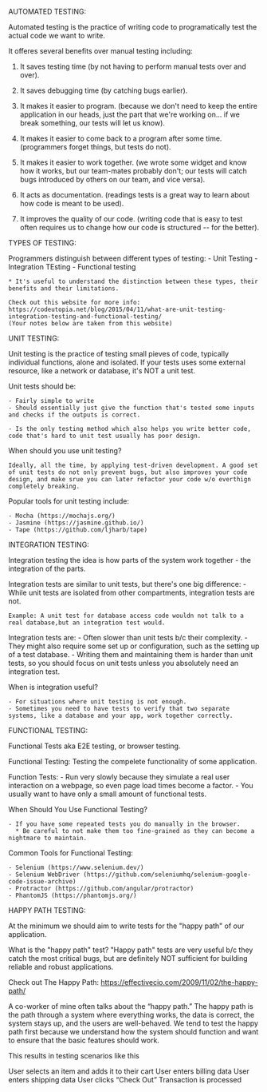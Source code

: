 AUTOMATED TESTING:

Automated testing is the practice of writing code to programatically test the actual code we want to write.

It offeres several benefits over manual testing including:
  1. It saves testing time (by not having to perform manual tests over and over).

  2. It saves debugging time (by catching bugs earlier).

  3. It makes it easier to program. 
      (because we don't need to keep the entire application in our heads, just the part that we're working on... if we break something, our tests will let us know).

  4. It makes it easier to come back to a program after some time. 
     (programmers forget things, but tests do not).

  5. It makes it easier to work together. 
      (we wrote some widget and know how it works, but our team-mates probably don't; our tests will catch bugs introduced by others on our team, and vice versa).

  6. It acts as documentation. 
      (readings tests is a great way to learn about how code is meant to be used).

  7. It improves the quality of our code. 
      (writing code that is easy to test often requires us to change how our code is structured -- for the better).


TYPES OF TESTING:

  Programmers distinguish between different types of testing: 
    - Unit Testing
    - Integration TEsting
    - Functional testing

    * It's useful to understand the distinction between these types, their benefits and their limitations. 

    Check out this website for more info: https://codeutopia.net/blog/2015/04/11/what-are-unit-testing-integration-testing-and-functional-testing/
    (Your notes below are taken from this website)


UNIT TESTING:

  Unit testing is the practice of testing small pieves of code, typically individual functions, alone and isolated. If your tests uses some external resource, like a network or database, it's NOT a unit test.

  Unit tests should be:

    - Fairly simple to write
    - Should essentially just give the function that's tested some inputs and checks if the outputs is correct. 

    - Is the only testing method which also helps you write better code, code that's hard to unit test usually has poor design.

  When should you use unit testing?

    Ideally, all the time, by applying test-driven development. A good set of unit tests do not only prevent bugs, but also improves your code design, and make srue you can later refactor your code w/o everthign completely breaking.

  Popular tools for unit testing include:

    - Mocha (https://mochajs.org/)
    - Jasmine (https://jasmine.github.io/)
    - Tape (https://github.com/ljharb/tape)


INTEGRATION TESTING:

  Integration testing the idea is how parts of the system work together - the integration of the parts.

  Integration tests are similar to unit tests, but there's one big difference:
    - While unit tests are isolated from other compartments, integration tests are not.

    Example: A unit test for database access code wouldn not talk to a real database,but an integration test would.

  Integration tests are:
    - Often slower than unit tests b/c their complexity.
    - They might also require some set up or configuration, such as the setting up of a test database.
    - Writing them and maintaining them is harder than unit tests, so you should focus on unit tests unless you absolutely need an integration test.

  When is integration useful?

    - For situations where unit testing is not enough.
    - Sometimes you need to have tests to verify that two separate systems, like a database and your app, work together correctly.

  
FUNCTIONAL TESTING:

  Functional Tests aka E2E testing, or browser testing.

  Functional Testing:
    Testing the compelete functionality of some application.

  Function Tests:
    - Run very slowly because they simulate a real user interaction on a webpage, so even page load times become a factor.
    - You usually want to have only a small amount of functional tests.

  When Should You Use Functional Testing?

    - If you have some repeated tests you do manually in the browser. 
      * Be careful to not make them too fine-grained as they can become a nightmare to maintain.

  Common Tools for Functional Testing:

    - Selenium (https://www.selenium.dev/)
    - Selenium WebDriver (https://github.com/seleniumhq/selenium-google-code-issue-archive)
    - Protractor (https://github.com/angular/protractor)
    - PhantomJS (https://phantomjs.org/)


HAPPY PATH TESTING:

  At the minimum we should aim to write tests for the "happy path" of our application.

  What is the "happy path" test? "Happy path" tests are very useful b/c they catch the most critical bugs, but are definitely NOT sufficient for building reliable and robust applications.

  Check out The Happy Path: https://effectivecio.com/2009/11/02/the-happy-path/

  A co-worker of mine often talks about the “happy path.”  The happy path is the path through a system where everything works, the data is correct, the system stays up, and the users are well-behaved.  We tend to test the happy path first because we understand how the system should function and want to ensure that the basic features should work.

  This results in testing scenarios like this

  User selects an item and adds it to their cart
  User enters billing data
  User enters shipping data
  User clicks “Check Out”
  Transaction is processed




